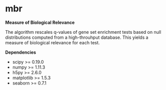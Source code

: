 # mbr
**Measure of Biological Relevance**

The algorithm rescales q-values of gene set enrichment tests based on null distributions computed from a high-throuhput database. This yields a measure of biological relevance for each test.

**Dependencies**

- scipy >= 0.19.0
- numpy >= 1.11.3
- h5py >= 2.6.0
- matplotlib >= 1.5.3
- seaborn >= 0.7.1

